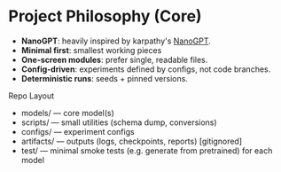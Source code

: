 # Project Philosophy (Core)

- **NanoGPT**: heavily inspired by karpathy's [NanoGPT](https://github.com/karpathy/nanoGPT). 
- **Minimal first**: smallest working pieces 
- **One-screen modules**: prefer single, readable files.
- **Config-driven**: experiments defined by configs, not code branches.
- **Deterministic runs**: seeds + pinned versions.

Repo Layout
- models/      — core model(s)
- scripts/     — small utilities (schema dump, conversions)
- configs/     — experiment configs
- artifacts/   — outputs (logs, checkpoints, reports) [gitignored]
- test/        — minimal smoke tests (e.g. generate from pretrained) for each model
